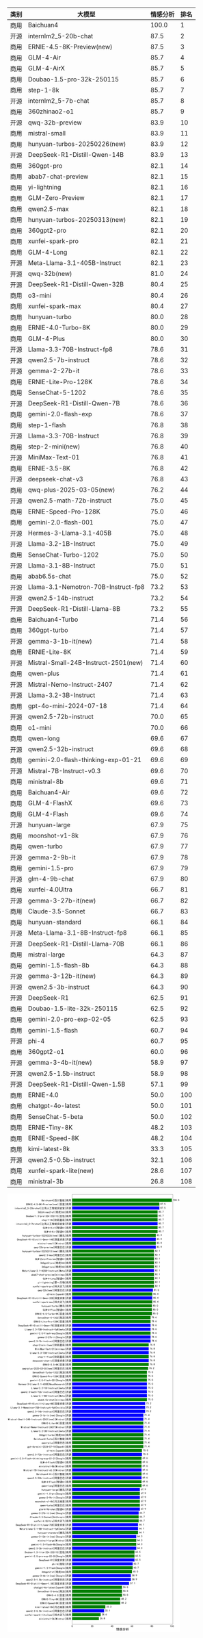 
| 类别 | 大模型                         | 情感分析 | 排名 |
|-----|------------------------------|---------|----|
|商用|Baichuan4|100.0|1|
|开源|internlm2_5-20b-chat|87.5|2|
|商用|ERNIE-4.5-8K-Preview(new)|87.5|3|
|商用|GLM-4-Air|85.7|4|
|商用|GLM-4-AirX|85.7|5|
|商用|Doubao-1.5-pro-32k-250115|85.7|6|
|商用|step-1-8k|85.7|7|
|开源|internlm2_5-7b-chat|85.7|8|
|商用|360zhinao2-o1|85.7|9|
|开源|qwq-32b-preview|83.9|10|
|商用|mistral-small|83.9|11|
|商用|hunyuan-turbos-20250226(new)|83.9|12|
|开源|DeepSeek-R1-Distill-Qwen-14B|83.9|13|
|商用|360gpt-pro|82.1|14|
|商用|abab7-chat-preview|82.1|15|
|商用|yi-lightning|82.1|16|
|商用|GLM-Zero-Preview|82.1|17|
|商用|qwen2.5-max|82.1|18|
|商用|hunyuan-turbos-20250313(new)|82.1|19|
|商用|360gpt2-pro|82.1|20|
|商用|xunfei-spark-pro|82.1|21|
|商用|GLM-4-Long|82.1|22|
|开源|Meta-Llama-3.1-405B-Instruct|82.1|23|
|开源|qwq-32b(new)|81.0|24|
|开源|DeepSeek-R1-Distill-Qwen-32B|80.4|25|
|商用|o3-mini|80.4|26|
|商用|xunfei-spark-max|80.4|27|
|商用|hunyuan-turbo|80.0|28|
|商用|ERNIE-4.0-Turbo-8K|80.0|29|
|商用|GLM-4-Plus|80.0|30|
|开源|Llama-3.3-70B-Instruct-fp8|78.6|31|
|开源|qwen2.5-7b-instruct|78.6|32|
|开源|gemma-2-27b-it|78.6|33|
|商用|ERNIE-Lite-Pro-128K|78.6|34|
|商用|SenseChat-5-1202|78.6|35|
|开源|DeepSeek-R1-Distill-Qwen-7B|78.6|36|
|商用|gemini-2.0-flash-exp|78.6|37|
|商用|step-1-flash|76.8|38|
|开源|Llama-3.3-70B-Instruct|76.8|39|
|商用|step-2-mini(new)|76.8|40|
|开源|MiniMax-Text-01|76.8|41|
|商用|ERNIE-3.5-8K|76.8|42|
|开源|deepseek-chat-v3|76.8|43|
|商用|qwq-plus-2025-03-05(new)|76.2|44|
|开源|qwen2.5-math-72b-instruct|75.0|45|
|商用|ERNIE-Speed-Pro-128K|75.0|46|
|商用|gemini-2.0-flash-001|75.0|47|
|开源|Hermes-3-Llama-3.1-405B|75.0|48|
|开源|Llama-3.2-1B-Instruct|75.0|49|
|商用|SenseChat-Turbo-1202|75.0|50|
|开源|Llama-3.1-8B-Instruct|75.0|51|
|商用|abab6.5s-chat|75.0|52|
|开源|Llama-3.1-Nemotron-70B-Instruct-fp8|73.2|53|
|开源|qwen2.5-14b-instruct|73.2|54|
|开源|DeepSeek-R1-Distill-Llama-8B|73.2|55|
|商用|Baichuan4-Turbo|71.4|56|
|商用|360gpt-turbo|71.4|57|
|开源|gemma-3-1b-it(new)|71.4|58|
|商用|ERNIE-Lite-8K|71.4|59|
|开源|Mistral-Small-24B-Instruct-2501(new)|71.4|60|
|商用|qwen-plus|71.4|61|
|开源|Mistral-Nemo-Instruct-2407|71.4|62|
|开源|Llama-3.2-3B-Instruct|71.4|63|
|商用|gpt-4o-mini-2024-07-18|71.4|64|
|开源|qwen2.5-72b-instruct|70.0|65|
|商用|o1-mini|70.0|66|
|商用|qwen-long|69.6|67|
|开源|qwen2.5-32b-instruct|69.6|68|
|商用|gemini-2.0-flash-thinking-exp-01-21|69.6|69|
|开源|Mistral-7B-Instruct-v0.3|69.6|70|
|商用|ministral-8b|69.6|71|
|商用|Baichuan4-Air|69.6|72|
|商用|GLM-4-FlashX|69.6|73|
|商用|GLM-4-Flash|69.6|74|
|开源|hunyuan-large|67.9|75|
|商用|moonshot-v1-8k|67.9|76|
|商用|qwen-turbo|67.9|77|
|开源|gemma-2-9b-it|67.9|78|
|商用|gemini-1.5-pro|67.9|79|
|开源|glm-4-9b-chat|67.9|80|
|商用|xunfei-4.0Ultra|66.7|81|
|开源|gemma-3-27b-it(new)|66.7|82|
|商用|Claude-3.5-Sonnet|66.7|83|
|商用|hunyuan-standard|66.1|84|
|开源|Meta-Llama-3.1-8B-Instruct-fp8|66.1|85|
|开源|DeepSeek-R1-Distill-Llama-70B|66.1|86|
|商用|mistral-large|64.3|87|
|商用|gemini-1.5-flash-8b|64.3|88|
|开源|gemma-3-12b-it(new)|64.3|89|
|开源|qwen2.5-3b-instruct|64.3|90|
|开源|DeepSeek-R1|62.5|91|
|商用|Doubao-1.5-lite-32k-250115|62.5|92|
|商用|gemini-2.0-pro-exp-02-05|62.5|93|
|商用|gemini-1.5-flash|60.7|94|
|开源|phi-4|60.7|95|
|商用|360gpt2-o1|60.0|96|
|开源|gemma-3-4b-it(new)|58.9|97|
|开源|qwen2.5-1.5b-instruct|58.9|98|
|开源|DeepSeek-R1-Distill-Qwen-1.5B|57.1|99|
|商用|ERNIE-4.0|50.0|100|
|商用|chatgpt-4o-latest|50.0|101|
|商用|SenseChat-5-beta|50.0|102|
|商用|ERNIE-Tiny-8K|48.2|103|
|商用|ERNIE-Speed-8K|48.2|104|
|商用|kimi-latest-8k|33.3|105|
|开源|qwen2.5-0.5b-instruct|32.1|106|
|商用|xunfei-spark-lite(new)|28.6|107|
|商用|ministral-3b|26.8|108|


![lin](../pic/情感分析.png)
